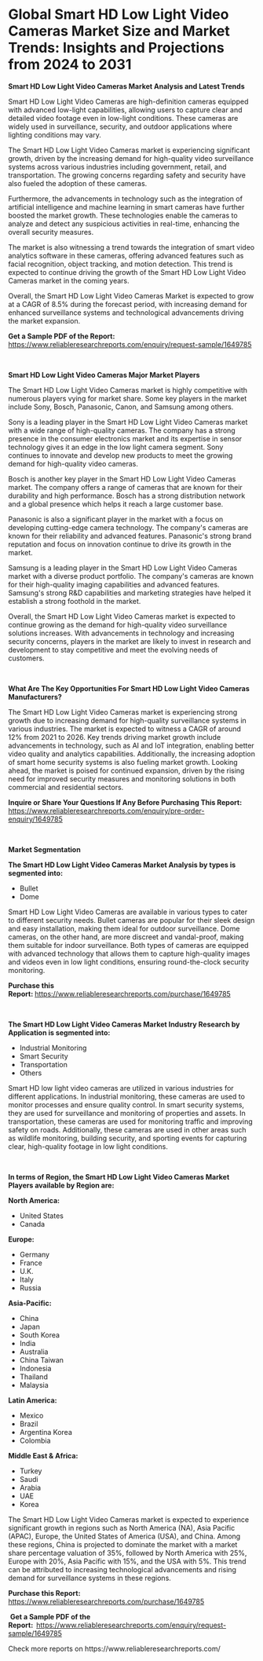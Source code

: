 <p><h1>Global Smart HD Low Light Video Cameras Market Size and Market Trends: Insights and Projections from 2024 to 2031</h1></p><p><strong>Smart HD Low Light Video Cameras Market Analysis and Latest Trends</strong></p>
<p><p>Smart HD Low Light Video Cameras are high-definition cameras equipped with advanced low-light capabilities, allowing users to capture clear and detailed video footage even in low-light conditions. These cameras are widely used in surveillance, security, and outdoor applications where lighting conditions may vary.</p><p>The Smart HD Low Light Video Cameras market is experiencing significant growth, driven by the increasing demand for high-quality video surveillance systems across various industries including government, retail, and transportation. The growing concerns regarding safety and security have also fueled the adoption of these cameras.</p><p>Furthermore, the advancements in technology such as the integration of artificial intelligence and machine learning in smart cameras have further boosted the market growth. These technologies enable the cameras to analyze and detect any suspicious activities in real-time, enhancing the overall security measures.</p><p>The market is also witnessing a trend towards the integration of smart video analytics software in these cameras, offering advanced features such as facial recognition, object tracking, and motion detection. This trend is expected to continue driving the growth of the Smart HD Low Light Video Cameras market in the coming years.</p><p>Overall, the Smart HD Low Light Video Cameras Market is expected to grow at a CAGR of 8.5% during the forecast period, with increasing demand for enhanced surveillance systems and technological advancements driving the market expansion.</p></p>
<p><strong>Get a Sample PDF of the Report:&nbsp;</strong> <a href="https://www.reliableresearchreports.com/enquiry/request-sample/1649785">https://www.reliableresearchreports.com/enquiry/request-sample/1649785</a></p>
<p>&nbsp;</p>
<p><strong>Smart HD Low Light Video Cameras Major Market Players</strong></p>
<p><p>The Smart HD Low Light Video Cameras market is highly competitive with numerous players vying for market share. Some key players in the market include Sony, Bosch, Panasonic, Canon, and Samsung among others.</p><p>Sony is a leading player in the Smart HD Low Light Video Cameras market with a wide range of high-quality cameras. The company has a strong presence in the consumer electronics market and its expertise in sensor technology gives it an edge in the low light camera segment. Sony continues to innovate and develop new products to meet the growing demand for high-quality video cameras.</p><p>Bosch is another key player in the Smart HD Low Light Video Cameras market. The company offers a range of cameras that are known for their durability and high performance. Bosch has a strong distribution network and a global presence which helps it reach a large customer base.</p><p>Panasonic is also a significant player in the market with a focus on developing cutting-edge camera technology. The company's cameras are known for their reliability and advanced features. Panasonic's strong brand reputation and focus on innovation continue to drive its growth in the market.</p><p>Samsung is a leading player in the Smart HD Low Light Video Cameras market with a diverse product portfolio. The company's cameras are known for their high-quality imaging capabilities and advanced features. Samsung's strong R&D capabilities and marketing strategies have helped it establish a strong foothold in the market.</p><p>Overall, the Smart HD Low Light Video Cameras market is expected to continue growing as the demand for high-quality video surveillance solutions increases. With advancements in technology and increasing security concerns, players in the market are likely to invest in research and development to stay competitive and meet the evolving needs of customers.</p></p>
<p>&nbsp;</p>
<p><strong>What Are The Key Opportunities For Smart HD Low Light Video Cameras Manufacturers?</strong></p>
<p><p>The Smart HD Low Light Video Cameras market is experiencing strong growth due to increasing demand for high-quality surveillance systems in various industries. The market is expected to witness a CAGR of around 12% from 2021 to 2026. Key trends driving market growth include advancements in technology, such as AI and IoT integration, enabling better video quality and analytics capabilities. Additionally, the increasing adoption of smart home security systems is also fueling market growth. Looking ahead, the market is poised for continued expansion, driven by the rising need for improved security measures and monitoring solutions in both commercial and residential sectors.</p></p>
<p><strong>Inquire or Share Your Questions If Any Before Purchasing This Report:</strong> <a href="https://www.reliableresearchreports.com/enquiry/pre-order-enquiry/1649785">https://www.reliableresearchreports.com/enquiry/pre-order-enquiry/1649785</a></p>
<p>&nbsp;</p>
<p><strong>Market Segmentation</strong></p>
<p><strong>The Smart HD Low Light Video Cameras Market Analysis by types is segmented into:</strong></p>
<p><ul><li>Bullet</li><li>Dome</li></ul></p>
<p><p>Smart HD Low Light Video Cameras are available in various types to cater to different security needs. Bullet cameras are popular for their sleek design and easy installation, making them ideal for outdoor surveillance. Dome cameras, on the other hand, are more discreet and vandal-proof, making them suitable for indoor surveillance. Both types of cameras are equipped with advanced technology that allows them to capture high-quality images and videos even in low light conditions, ensuring round-the-clock security monitoring.</p></p>
<p><strong>Purchase this Report:&nbsp;</strong><a href="https://www.reliableresearchreports.com/purchase/1649785">https://www.reliableresearchreports.com/purchase/1649785</a></p>
<p>&nbsp;</p>
<p><strong>The Smart HD Low Light Video Cameras Market Industry Research by Application is segmented into:</strong></p>
<p><ul><li>Industrial Monitoring</li><li>Smart Security</li><li>Transportation</li><li>Others</li></ul></p>
<p><p>Smart HD low light video cameras are utilized in various industries for different applications. In industrial monitoring, these cameras are used to monitor processes and ensure quality control. In smart security systems, they are used for surveillance and monitoring of properties and assets. In transportation, these cameras are used for monitoring traffic and improving safety on roads. Additionally, these cameras are used in other areas such as wildlife monitoring, building security, and sporting events for capturing clear, high-quality footage in low light conditions.</p></p>
<p>&nbsp;</p>
<p><strong>In terms of Region, the Smart HD Low Light Video Cameras Market Players available by Region are:</strong></p>
<p>
    <p> <strong> North America: </strong>
        <ul>
            <li>United States</li>
            <li>Canada</li>
        </ul>
        </p> 
    <p> <strong> Europe: </strong>
        <ul>
            <li>Germany</li>
            <li>France</li>
            <li>U.K.</li>
            <li>Italy</li>
            <li>Russia</li>
        </ul>
        </p> 
    <p> <strong> Asia-Pacific: </strong>
        <ul>
            <li>China</li>
            <li>Japan</li>
            <li>South Korea</li>
            <li>India</li>
            <li>Australia</li>
            <li>China Taiwan</li>
            <li>Indonesia</li>
            <li>Thailand</li>
            <li>Malaysia</li>
        </ul>
        </p> 
    <p> <strong> Latin America: </strong>
        <ul>
            <li>Mexico</li>
            <li>Brazil</li>
            <li>Argentina Korea</li>
            <li>Colombia</li>
        </ul>
        </p> 
    <p> <strong> Middle East & Africa: </strong>
        <ul>
            <li>Turkey</li>
            <li>Saudi</li>
            <li>Arabia</li>
            <li>UAE</li>
            <li>Korea</li>
        </ul>
    </p>
    </p>
<p><p>The Smart HD Low Light Video Cameras market is expected to experience significant growth in regions such as North America (NA), Asia Pacific (APAC), Europe, the United States of America (USA), and China. Among these regions, China is projected to dominate the market with a market share percentage valuation of 35%, followed by North America with 25%, Europe with 20%, Asia Pacific with 15%, and the USA with 5%. This trend can be attributed to increasing technological advancements and rising demand for surveillance systems in these regions.</p></p>
<p><strong>Purchase this Report: </strong><a href="https://www.reliableresearchreports.com/purchase/1649785">https://www.reliableresearchreports.com/purchase/1649785</a></p>
<p>&nbsp;<strong>Get a Sample PDF of the Report:&nbsp;&nbsp;</strong><a href="https://www.reliableresearchreports.com/enquiry/request-sample/1649785">https://www.reliableresearchreports.com/enquiry/request-sample/1649785</a></p>
<p><strong></strong></p>
<p>Check more reports on https://www.reliableresearchreports.com/</p>